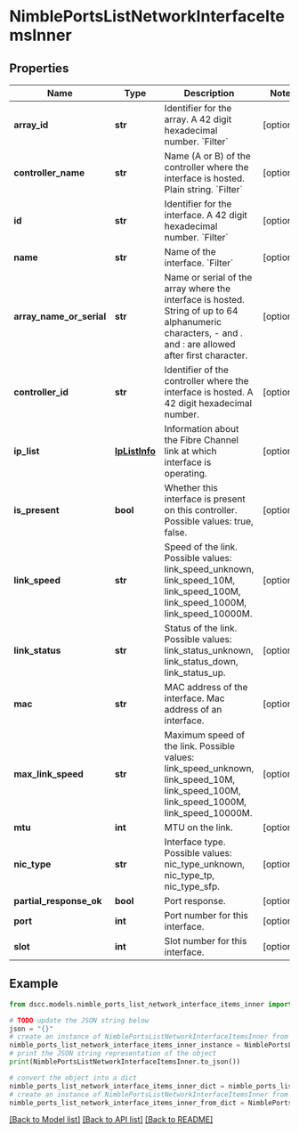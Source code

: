 # NimblePortsListNetworkInterfaceItemsInner


## Properties

Name | Type | Description | Notes
------------ | ------------- | ------------- | -------------
**array_id** | **str** | Identifier for the array. A 42 digit hexadecimal number. &#x60;Filter&#x60; | [optional] 
**controller_name** | **str** | Name (A or B) of the controller where the interface is hosted. Plain string. &#x60;Filter&#x60; | [optional] 
**id** | **str** | Identifier for the interface. A 42 digit hexadecimal number. &#x60;Filter&#x60; | [optional] 
**name** | **str** | Name of the interface. &#x60;Filter&#x60; | [optional] 
**array_name_or_serial** | **str** | Name or serial of the array where the interface is hosted. String of up to 64 alphanumeric characters, - and . and : are allowed after first character. | [optional] 
**controller_id** | **str** | Identifier of the controller where the interface is hosted. A 42 digit hexadecimal number. | [optional] 
**ip_list** | [**IpListInfo**](IpListInfo.md) | Information about the Fibre Channel link at which interface is operating. | [optional] 
**is_present** | **bool** | Whether this interface is present on this controller. Possible values: true, false. | [optional] 
**link_speed** | **str** | Speed of the link. Possible values: link_speed_unknown, link_speed_10M, link_speed_100M, link_speed_1000M, link_speed_10000M. | [optional] 
**link_status** | **str** | Status of the link. Possible values: link_status_unknown, link_status_down, link_status_up. | [optional] 
**mac** | **str** | MAC address of the interface. Mac address of an interface. | [optional] 
**max_link_speed** | **str** | Maximum speed of the link. Possible values: link_speed_unknown, link_speed_10M, link_speed_100M, link_speed_1000M, link_speed_10000M. | [optional] 
**mtu** | **int** | MTU on the link. | [optional] 
**nic_type** | **str** | Interface type. Possible values: nic_type_unknown, nic_type_tp, nic_type_sfp. | [optional] 
**partial_response_ok** | **bool** | Port response. | [optional] 
**port** | **int** | Port number for this interface. | [optional] 
**slot** | **int** | Slot number for this interface. | [optional] 

## Example

```python
from dscc.models.nimble_ports_list_network_interface_items_inner import NimblePortsListNetworkInterfaceItemsInner

# TODO update the JSON string below
json = "{}"
# create an instance of NimblePortsListNetworkInterfaceItemsInner from a JSON string
nimble_ports_list_network_interface_items_inner_instance = NimblePortsListNetworkInterfaceItemsInner.from_json(json)
# print the JSON string representation of the object
print(NimblePortsListNetworkInterfaceItemsInner.to_json())

# convert the object into a dict
nimble_ports_list_network_interface_items_inner_dict = nimble_ports_list_network_interface_items_inner_instance.to_dict()
# create an instance of NimblePortsListNetworkInterfaceItemsInner from a dict
nimble_ports_list_network_interface_items_inner_from_dict = NimblePortsListNetworkInterfaceItemsInner.from_dict(nimble_ports_list_network_interface_items_inner_dict)
```
[[Back to Model list]](../README.md#documentation-for-models) [[Back to API list]](../README.md#documentation-for-api-endpoints) [[Back to README]](../README.md)



